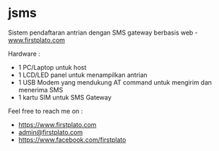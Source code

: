 # jsms
Sistem pendaftaran antrian dengan SMS gateway berbasis web - www.firstplato.com

Hardware :
- 1 PC/Laptop untuk host
- 1 LCD/LED panel untuk menampilkan antrian
- 1 USB Modem yang mendukung AT command untuk mengirim dan menerima SMS
- 1 kartu SIM untuk SMS Gateway

Feel free to reach me on :
- https://www.firstplato.com
- admin@firstplato.com
- https://www.facebook.com/firstplato
